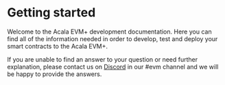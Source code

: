 # Getting started

Welcome to the Acala EVM+ development documentation. Here you can find all of the information needed in order to develop, test and deploy your smart contracts to the Acala EVM+.

If you are unable to find an answer to your question or need further explanation, please contact us on [Discord](https://www.acala.gg/) in our #evm channel and we will be happy to provide the answers.

